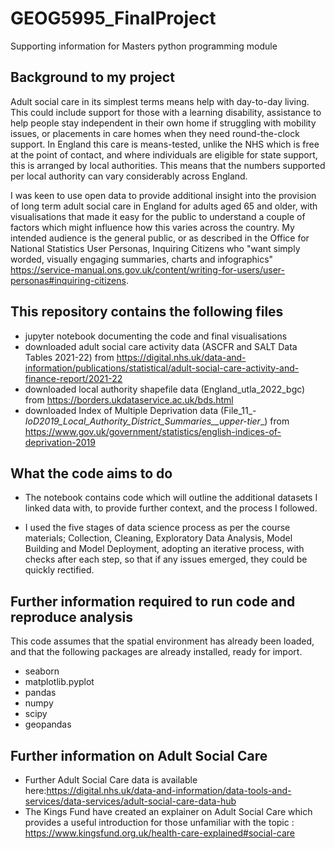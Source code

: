 # GEOG5995_FinalProject
Supporting information for Masters python programming module

## Background to my project
Adult social care in its simplest terms means help with day-to-day living. This could include support for those with a learning disability, assistance to help people stay independent in their own home if struggling with mobility issues, or placements in care homes when they need round-the-clock support. In England this care is means-tested, unlike the NHS which is free at the point of contact, and where individuals are eligible for state support, this is arranged by local authorities. This means that the numbers supported per local authority can vary considerably across England.

I was keen to use open data to provide additional insight into the provision of long term adult social care in England for adults aged 65 and older, with visualisations that made it easy for the public to understand a couple of factors which might influence how this varies across the country. My intended audience is the general public, or as described in the Office for National Statistics User Personas, Inquiring Citizens who "want simply worded, visually engaging summaries, charts and infographics" https://service-manual.ons.gov.uk/content/writing-for-users/user-personas#inquiring-citizens.

## This repository contains the following files
* jupyter notebook documenting the code and final visualisations
* downloaded adult social care activity data (ASCFR and SALT Data Tables 2021-22) from https://digital.nhs.uk/data-and-information/publications/statistical/adult-social-care-activity-and-finance-report/2021-22
* downloaded local authority shapefile data (England_utla_2022_bgc) from https://borders.ukdataservice.ac.uk/bds.html
* downloaded Index of Multiple Deprivation data (File_11_-_IoD2019_Local_Authority_District_Summaries__upper-tier__) from https://www.gov.uk/government/statistics/english-indices-of-deprivation-2019

## What the code aims to do
* The notebook contains code which will outline the additional datasets I linked data with, to provide further context, and the process I followed.

* I used the five stages of data science process as per the course materials; Collection, Cleaning, Exploratory Data Analysis, Model Building and Model Deployment, adopting an iterative process, with checks after each step, so that if any issues emerged, they could be quickly rectified.
  
## Further information required to run code and reproduce analysis
This code assumes that the spatial environment has already been loaded, and that the following packages are already installed, ready for import.

* seaborn 
* matplotlib.pyplot 
* pandas 
* numpy 
* scipy 
* geopandas 

## Further information on Adult Social Care
* Further Adult Social Care data is available here:https://digital.nhs.uk/data-and-information/data-tools-and-services/data-services/adult-social-care-data-hub
* The Kings Fund have created an explainer on Adult Social Care which provides a useful introduction for those unfamiliar with the topic :  https://www.kingsfund.org.uk/health-care-explained#social-care
